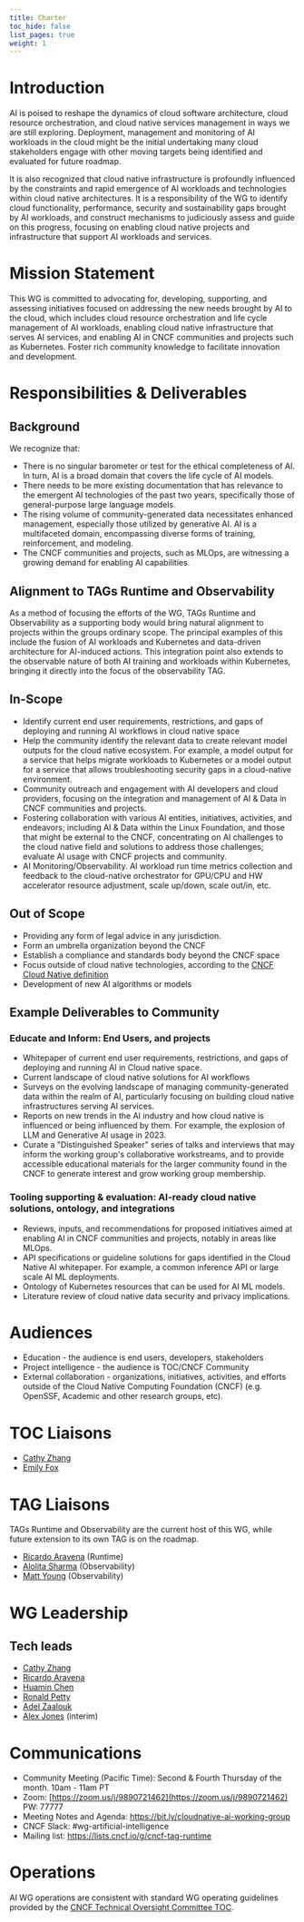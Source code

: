 ```yaml
---
title: Charter
toc_hide: false
list_pages: true
weight: 1
---
```

# Introduction

AI is poised to reshape the dynamics of cloud software architecture, cloud resource orchestration, and cloud native services management in ways we are still exploring. Deployment, management and monitoring of AI workloads in the cloud might be the initial undertaking many cloud stakeholders engage with other moving targets being identified and evaluated for future roadmap.

It is also recognized that cloud native infrastructure is profoundly influenced by the constraints and rapid emergence of AI workloads and technologies within cloud native architectures. It is a responsibility of the WG to identify cloud functionality, performance, security and sustainability gaps brought by AI workloads, and construct mechanisms to judiciously assess and guide on this progress, focusing on enabling cloud native projects and infrastructure that support AI workloads and services.

# Mission Statement

This WG is committed to advocating for, developing, supporting, and assessing initiatives focused on addressing the new needs brought by AI to the cloud, which includes cloud resource orchestration and life cycle management of AI workloads, enabling cloud native infrastructure that serves AI services, and enabling AI in CNCF communities and projects such as Kubernetes. Foster rich community knowledge to facilitate innovation and development.

# Responsibilities & Deliverables

## Background

We recognize that:

* There is no singular barometer or test for the ethical completeness of AI. In turn, AI is a broad domain that covers the life cycle of AI models.
* There needs to be more existing documentation that has relevance to the emergent AI technologies of the past two years, specifically those of general-purpose large language models.
* The rising volume of community-generated data necessitates enhanced management, especially those utilized by generative AI. AI is a multifaceted domain, encompassing diverse forms of training, reinforcement, and modeling.
* The CNCF communities and projects, such as MLOps, are witnessing a growing demand for enabling AI capabilities.

## Alignment to TAGs Runtime and Observability

As a method of focusing the efforts of the WG, TAGs Runtime and Observability as a supporting body would bring natural alignment to projects within the groups ordinary scope. The principal examples of this include the fusion of AI workloads and Kubernetes and data-driven architecture for AI-induced actions. This integration point also extends to the observable nature of both AI training and workloads within Kubernetes, bringing it directly into the focus of the observability TAG.

## In-Scope

* Identify current end user requirements, restrictions, and gaps of deploying and running AI workflows in cloud native space
* Help the community identify the relevant data to create relevant model outputs for the cloud native ecosystem. For example, a model output for a service that helps migrate workloads to Kubernetes or a model output for a service that allows troubleshooting security gaps in a cloud-native environment.
* Community outreach and engagement with AI developers and cloud providers, focusing on the integration and management of AI & Data in CNCF communities and projects.
* Fostering collaboration with various AI entities, initiatives, activities, and endeavors; including AI & Data within the Linux Foundation, and those that might be external to the CNCF, concentrating on AI challenges to the cloud native field and solutions to address those challenges; evaluate AI usage with CNCF projects and community.  
* AI Monitoring/Observability. AI workload run time metrics collection and feedback to the cloud-native orchestrator for GPU/CPU and HW accelerator resource adjustment, scale up/down,  scale out/in, etc.

## Out of Scope

* Providing any form of legal advice in any jurisdiction.
* Form an umbrella organization beyond the CNCF
* Establish a compliance and standards body beyond the CNCF space
* Focus outside of cloud native technologies, according to the [CNCF Cloud Native definition](https://github.com/cncf/toc/blob/main/DEFINITION.md)
* Development of new AI algorithms or models

## Example Deliverables to Community

### Educate and Inform: End Users, and projects

* Whitepaper of current end user requirements, restrictions, and gaps of deploying and running AI in Cloud native space.
* Current landscape of cloud native solutions for AI workflows
* Surveys on the evolving landscape of managing community-generated data within the realm of AI, particularly focusing on building cloud native infrastructures serving AI services.
* Reports on new trends in the AI industry and how cloud native is influenced or being influenced by them. For example, the explosion of LLM and Generative AI usage in 2023.
* Curate a "Distinguished Speaker" series of talks and interviews that may inform the working group's collaborative workstreams, and to provide accessible educational materials for the larger community found in the CNCF to generate interest and grow working group membership.

### Tooling supporting & evaluation: AI-ready cloud native solutions, ontology, and integrations

* Reviews, inputs, and recommendations for proposed initiatives aimed at enabling AI in CNCF communities and projects, notably in areas like MLOps.
* API specifications or guideline solutions for gaps identified in the Cloud Native AI whitepaper. For example, a common inference API or large scale AI ML deployments.
* Ontology of Kubernetes resources that can be used for AI ML models.
* Literature review of cloud native data security and privacy implications.

# Audiences

* Education - the audience is end users, developers, stakeholders
* Project intelligence - the audience is TOC/CNCF Community
* External collaboration - organizations, initiatives, activities, and efforts outside of the Cloud Native Computing Foundation (CNCF) (e.g. OpenSSF, Academic and other research groups, etc).

# TOC Liaisons

* [Cathy Zhang](https://github.com/cathyhongzhang)
* [Emily Fox](https://github.com/TheFoxAtWork)

# TAG Liaisons

TAGs Runtime and Observability are the current host of this WG, while future extension to its own TAG is on the roadmap.

* [Ricardo Aravena](https://github.com/raravena80) (Runtime)
* [Alolita Sharma](https://github.com/alolita) (Observability)
* [Matt Young](https://github.com/halcyondude) (Observability)

# WG Leadership

## Tech leads

* [Cathy Zhang](https://github.com/cathyhongzhang)
* [Ricardo Aravena](https://github.com/raravena80)
* [Huamin Chen](https://github.com/rootfs)
* [Ronald Petty](https://github.com/ronaldpetty)
* [Adel Zaalouk](https://github.com/zanetworker)
* [Alex Jones](https://github.com/AlexsJones) (interim)

# Communications

* Community Meeting (Pacific Time): Second & Fourth Thursday of the month. 10am - 11am PT
* Zoom: [https://zoom.us/j/9890721462](https://zoom.us/j/9890721462) PW: 77777
* Meeting Notes and Agenda: <https://bit.ly/cloudnative-ai-working-group>
* CNCF Slack: #wg-artificial-intelligence
* Mailing list: <https://lists.cncf.io/g/cncf-tag-runtime>

# Operations

AI WG operations are consistent with standard WG operating guidelines provided by the [CNCF Technical Oversight Committee TOC](https://github.com/cncf/toc).
